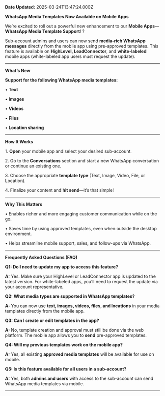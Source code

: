 **Date Updated:** 2025-03-24T13:47:24.000Z

  
**WhatsApp Media Templates Now Available on Mobile Apps**

  
We’re excited to roll out a powerful new enhancement to our **Mobile Apps**—**WhatsApp Media Template Support**! ?

  
Sub-account admins and users can now send **media-rich WhatsApp messages** directly from the mobile app using pre-approved templates. This feature is available on **HighLevel, LeadConnector**, and **white-labeled** mobile apps (white-labeled app users must request the update).

---

 **What’s New**

  
**Support for the following WhatsApp media templates:**

 • **Text**

 • **Images**

 • **Videos**

 • **Files**

 • **Location sharing**

---

 **How It Works**

 1\. **Open** your mobile app and select your desired sub-account.

 2\. Go to the **Conversations** section and start a new WhatsApp conversation or continue an existing one.

 3\. Choose the appropriate **template type** (Text, Image, Video, File, or Location).

 4\. Finalize your content and **hit send**—it’s that simple!

---

**Why This Matters**

 • Enables richer and more engaging customer communication while on the go.

 • Saves time by using approved templates, even when outside the desktop environment.

 • Helps streamline mobile support, sales, and follow-ups via WhatsApp.

---

**Frequently Asked Questions (FAQ)**

  
**Q1: Do I need to update my app to access this feature?**

**A:** Yes. Make sure your HighLevel or LeadConnector app is updated to the latest version. For white-labeled apps, you’ll need to request the update via your account representative.

  
**Q2: What media types are supported in WhatsApp templates?**

**A:** You can now use **text, images, videos, files, and locations** in your media templates directly from the mobile app.

  
**Q3: Can I create or edit templates in the app?**

**A:** No, template creation and approval must still be done via the web platform. The mobile app allows you to **send** pre-approved templates.

  
**Q4: Will my previous templates work on the mobile app?**

**A:** Yes, all existing **approved media templates** will be available for use on mobile.

  
**Q5: Is this feature available for all users in a sub-account?**

**A:** Yes, both **admins and users** with access to the sub-account can send WhatsApp media templates via mobile.

---

  